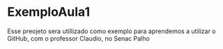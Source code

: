 # ExemploAula1
Esse preojeto sera utillizado como exemplo para aprendemos a utilizar o GitHub, com o professor Claudio, no Senac Palho
